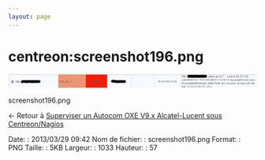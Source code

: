 ```yaml
---
layout: page
---
```


centreon:screenshot196.png
==========================

[![screenshot196.png](../../assets/media/centreon/screenshot196.png@cache=&w=900&h=49 "screenshot196.png")](../../assets/media/centreon/screenshot196.png@cache= "Afficher le fichier original")

screenshot196.png

← Retour à [Superviser un Autocom OXE V9.x Alcatel-Lucent sous
Centreon/Nagios](../../centreon/superviser-oxe-alcatel.html "centreon:superviser-oxe-alcatel")

Date:
:   2013/03/29 09:42
Nom de fichier:
:   screenshot196.png
Format:
:   PNG
Taille:
:   5KB
Largeur:
:   1033
Hauteur:
:   57

